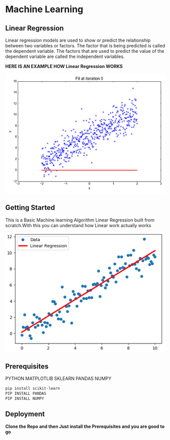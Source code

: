 # Machine Learning
## Linear Regression
Linear regression models are used to show or predict the relationship between two variables or factors. The factor that is being predicted
is called the dependent variable. The factors that are used to predict the value of the dependent variable are called the independent variables.


**HERE IS AN EXAMPLE HOW Linear Regression WORKS**

<p align="center">
  <img src="Example/Linear Reg working.gif">
</p>

## Getting Started 
This is a Basic Machine learning Algorithm Linear Regression built from scratch.With this you can understand how Linear work actually works

<p align="center">
  <img src="Example/Linear Regresion line.png">
</p>


## Prerequisites

PYTHON
MATPLOTLIB
SKLEARN
PANDAS
NUMPY


```
pip install scikit-learn
PIP INSTALL PANDAS
PIP INSTALL NUMPY
```

## Deployment

**Clone the Repo and then Just install the Prerequisites and you are good to go**
